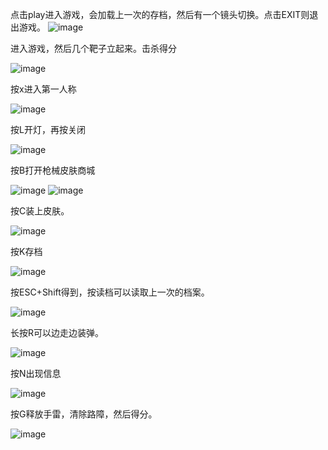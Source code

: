 



点击play进入游戏，会加载上一次的存档，然后有一个镜头切换。点击EXIT则退出游戏。
![image](https://user-images.githubusercontent.com/63546000/143667532-b8082a5b-2974-44d7-aab1-2fe3975389f3.png)



进入游戏，然后几个靶子立起来。击杀得分

![image](https://user-images.githubusercontent.com/63546000/143667541-665381ce-0c68-454a-897c-c6601cf3522d.png)


按x进入第一人称

![image](https://user-images.githubusercontent.com/63546000/143667551-e16868aa-e841-47fd-9a09-27f962021221.png)








按L开灯，再按关闭

![image](https://user-images.githubusercontent.com/63546000/143667559-c9ca2b0d-e8cb-43b6-aab4-4f0a8d92af37.png)

按B打开枪械皮肤商城

![image](https://user-images.githubusercontent.com/63546000/143667563-514b5150-495e-4e0e-b0a4-8c7d602c463a.png)
![image](https://user-images.githubusercontent.com/63546000/143667564-2eefa7e9-ecfa-49d2-b4fa-e01ff9f9d432.png)



按C装上皮肤。

![image](https://user-images.githubusercontent.com/63546000/143667567-a2f80a7d-325c-4a4c-9606-a34cbd99e092.png)



按K存档

![image](https://user-images.githubusercontent.com/63546000/143667571-a90ddbe5-ef09-4dde-9329-1ab2f23c6385.png)


按ESC+Shift得到，按读档可以读取上一次的档案。

![image](https://user-images.githubusercontent.com/63546000/143667575-7f366ce2-f02f-4f76-97d0-8f717545fcc6.png)

长按R可以边走边装弹。

![image](https://user-images.githubusercontent.com/63546000/143667581-d6899a65-cb80-4794-905a-72641092a323.png)

按N出现信息

![image](https://user-images.githubusercontent.com/63546000/143667588-e2463e56-3fc3-4fb1-ad5e-9ca51a33e7b5.png)

按G释放手雷，清除路障，然后得分。

![image](https://user-images.githubusercontent.com/63546000/143667599-8c4d81fc-b31c-4b75-8cae-7f72e573ba24.png)
